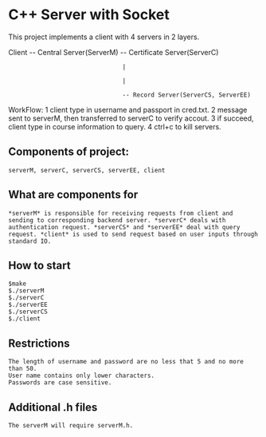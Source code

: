# C++ Server with Socket
This project implements a client with 4 servers in 2 layers.

Client -- Central Server(ServerM) -- Certificate Server(ServerC)

                                    |

                                    |

                                    -- Record Server(ServerCS, ServerEE)
                                
WorkFlow:
    1 client type in username and passport in cred.txt.
    2 message sent to serverM, then transferred to serverC to verify accout.
    3 if succeed, client type in course information to query.
    4 ctrl+c to kill servers.

## Components of project:
    serverM, serverC, serverCS, serverEE, client

## What are components for

    *serverM* is responsible for receiving requests from client and sending to corresponding backend server. *serverC* deals with authentication request. *serverCS* and *serverEE* deal with query request. *client* is used to send request based on user inputs through standard IO.

## How to start
    $make
    $./serverM
    $./serverC
    $./serverEE
    $./serverCS
    $./client

## Restrictions
    The length of username and password are no less that 5 and no more than 50.
    User name contains only lower characters.
    Passwords are case sensitive.

## Additional .h files
    The serverM will require serverM.h.

